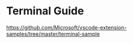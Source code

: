 ---
---

# Terminal Guide

https://github.com/Microsoft/vscode-extension-samples/tree/master/terminal-sample